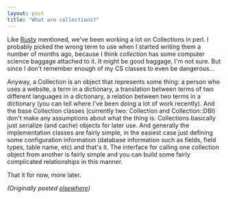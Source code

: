 ```yaml
---
layout: post
title: "What are collections?"
---
```




<p>Like <a href="http://www.advogato.org/person/kuro5hin/">Rusty</a> mentioned, we've been working a lot on Collections in perl. I probably
picked the wrong term to use when I started writing them a
number of months ago, because I think <em>collection</em>
has some computer science baggage attached to it. It might
be good baggage, I'm not sure. But since I don't remember
enough of my CS classes to even be dangerous...

<p>Anyway, a Collection is an object that represents some
thing: a person who uses a website, a term in a dictionary,
a translation between terms of two different languages in a
dictionary, a relation between two terms in a dictionary
(you can tell where I've been doing a lot of work recently).
And the base Collection classes (currently two: Collection
and Collection::DBI) don't make any assumptions about what
the thing is. Collections basically just serialize (and
cache) objects for later use. And generally the
implementation classes are fairly simple, in the easiest
case just defining some configuration information (database
information such as fields, field types, table name, etc)
and that's it. The interface for calling one collection
object from another is fairly simple and you can build some
fairly complicated relationships in this manner.

<p>That it for now, more later.

<p><em>(Originally posted <a href="http://www.advogato.org/person/cwinters/diary.html?start=0">elsewhere</a>)</em></p>


